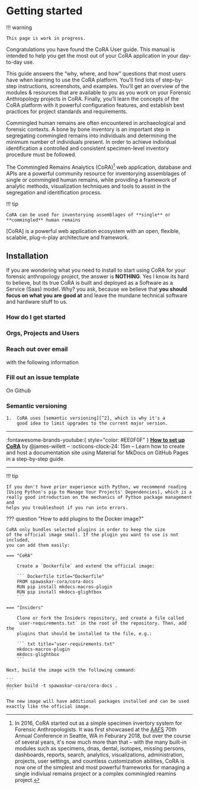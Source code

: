 # Getting started

!!! warning

    This page is work in progress.

Congratulations you have found the CoRA User guide. This manual is intended to help you get the most out of your CoRA application in your day-to-day use.

This guide answers the “why, where, and how” questions that most users have when learning to use the CoRA platform. You’ll find lots of step-by-step instructions, screenshots, and examples. You’ll get an overview of the modules & resources that are available to you as you work on your Forensic Anthropology projects in CoRA. Finally, you’ll learn the concepts of the CoRA platform with it powerful configuration features, and establish best practices for project standards and requirements.

Commingled human remains are often encountered in archaeological and forensic contexts. A bone by bone inventory is an important step in segregating commingled remains into individuals and determining the minimum number of individuals present. In order to achieve individual identification a controlled and consistent specimen-level inventory procedure must be followed.

The Commingled Remains Analytics (CoRA)[^1] web application, database and APIs are 
a powerful community resource for inventorying assemblages of single or commingled 
human remains, while providing a framework of analytic methods, visualization 
techniques and tools to assist in the segregation and identification process.

!!! tip

    CoRA can be used for inventorying assemblages of **single** or **commingled** human remains

[CoRA] is a powerful web application ecosystem with an open, flexible, scalable, 
plug-n-play architecture and framework.

  [^1]:
    In 2016, CoRA started out as a simple specimen invertory system for Forensic 
    Anthropologists. It was first showcased at the [AAFS] 70th Annual Conference 
    in Seattle, WA in Feburary 2018, but over the course of several years, it's now
    much more than that – with the many built-in modules such as specimens, dnas, dental,
    isotopes, missing persons, dashboards, reports, search, analytics, visualizations, 
    administration, projects, user settings, and countless customization abilities,
    CoRA is now one of the simplest and most powerful frameworks for managing a 
    single indiviual remains project or a complex commingled reamins project.

  [CoRA-web-app]: https://www.coracore.org
  [AAFS]: ../reference/aafs-2018.md

## Installation

If you are wondering what you need to install to start using CoRA for your 
forensic anthropology project, the answer is **NOTHING**.
Yes I know its hard to believe, but its true CoRA is built and deployed as
a Software as a Service (Saas) model. Why? you ask, because we believe that
**you should focus on what you are good at** and leave the mundane technical 
software and hardware stuff to us.

### How do I get started

### Orgs, Projects and Users

### Reach out over email
with the following information

### Fill out an issue template
On Github

### Semantic versioning
    1.  CoRA uses [semantic versioning][^2], which is why it's a
        good idea to limit upgrades to the current major version.


  [^2]:
    Note that improvements of existing features are sometimes released as
    patch releases, like for example improved search results with additioanl
    linkable data, as they're not considered to be new features.


---

:fontawesome-brands-youtube:{ style="color: #EE0F0F" }
__[How to set up CoRA]__ by @james-willett – :octicons-clock-24:
15m – Learn how to create and host a documentation site using Material for
MkDocs on GitHub Pages in a step-by-step guide.

  [How to set up CoRA]: https://www.youtube.com/watch?v=Q-YA_dA8C20

---

!!! tip

    If you don't have prior experience with Python, we recommend reading
    [Using Python's pip to Manage Your Projects' Dependencies], which is a
    really good introduction on the mechanics of Python package management and
    helps you troubleshoot if you run into errors.

  [Python package]: https://pypi.org/project/mkdocs-material/
  [virtual environment]: https://realpython.com/what-is-pip/#using-pip-in-a-python-virtual-environment
  [semantic versioning]: https://semver.org/
  [upgrade to the next major version]: upgrade.md
  [Markdown]: https://python-markdown.github.io/
  [Pygments]: https://pygments.org/
  [Python Markdown Extensions]: https://facelessuser.github.io/pymdown-extensions/
  [Using Python's pip to Manage Your Projects' Dependencies]: https://realpython.com/what-is-pip/


??? question "How to add plugins to the Docker image?"

    CoRA only bundles selected plugins in order to keep the size
    of the official image small. If the plugin you want to use is not included,
    you can add them easily:

    === "CoRA"

        Create a `Dockerfile` and extend the official image:

        ``` Dockerfile title="Dockerfile"
        FROM spawaskar-cora/cora-docs
        RUN pip install mkdocs-macros-plugin
        RUN pip install mkdocs-glightbox
        ```

    === "Insiders"

        Clone or fork the Insiders repository, and create a file called
        `user-requirements.txt` in the root of the repository. Then, add the
        plugins that should be installed to the file, e.g.:

        ``` txt title="user-requirements.txt"
        mkdocs-macros-plugin
        mkdocs-glightbox
        ```

    Next, build the image with the following command:

    ```
    docker build -t spawaskar-cora/cora-docs .
    ```

    The new image will have additional packages installed and can be used
    exactly like the official image.


  [GitHub]: https://github.com/spawaskar-cora/cora-docs